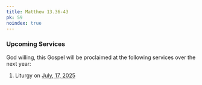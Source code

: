 ```yaml
---
title: Matthew 13.36-43
pk: 59
noindex: true
---
```


### Upcoming Services

God willing, this Gospel will be proclaimed at the following services over the next year:


1. Liturgy on [July, 17, 2025](https://orthocal.info/readings/gregorian/2025/07/17/)
